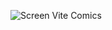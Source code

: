 ![Screen Vite Comics](https://github.com/EmanueleManno/Vite-Comic/assets/128712265/75edcb85-fd61-44fc-a70a-aacfb8a028cc)
